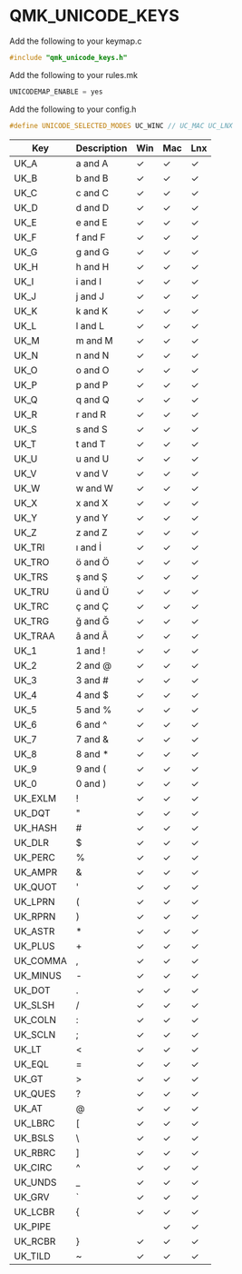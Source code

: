 # QMK_UNICODE_KEYS
Add the following to your keymap.c

```c
#include "qmk_unicode_keys.h"
```


Add the following to your rules.mk

```c
UNICODEMAP_ENABLE = yes
```

Add the following to your config.h

```c 
#define UNICODE_SELECTED_MODES UC_WINC // UC_MAC UC_LNX
```



|      Key     |  Description |  Win  |   Mac |  Lnx  |
| ------------ | ------------ | ----- | ----- | ----- |
|   UK_A       |   a and A    |   ✓   |   ✓   |   ✓   |
|   UK_B       |   b and B    |   ✓   |   ✓   |   ✓   |
|   UK_C       |   c and C    |   ✓   |   ✓   |   ✓   |
|   UK_D       |   d and D    |   ✓   |   ✓   |   ✓   |
|   UK_E       |   e and E    |   ✓   |   ✓   |   ✓   |
|   UK_F       |   f and F    |   ✓   |   ✓   |   ✓   |
|   UK_G       |   g and G    |   ✓   |   ✓   |   ✓   |
|   UK_H       |   h and H    |   ✓   |   ✓   |   ✓   |
|   UK_I       |   i and I    |   ✓   |   ✓   |   ✓   |
|   UK_J       |   j and J    |   ✓   |   ✓   |   ✓   |
|   UK_K       |   k and K    |   ✓   |   ✓   |   ✓   |
|   UK_L       |   l and L    |   ✓   |   ✓   |   ✓   |
|   UK_M       |   m and M    |   ✓   |   ✓   |   ✓   |
|   UK_N       |   n and N    |   ✓   |   ✓   |   ✓   |
|   UK_O       |   o and O    |   ✓   |   ✓   |   ✓   |
|   UK_P       |   p and P    |   ✓   |   ✓   |   ✓   |
|   UK_Q       |   q and Q    |   ✓   |   ✓   |   ✓   |
|   UK_R       |   r and R    |   ✓   |   ✓   |   ✓   |
|   UK_S       |   s and S    |   ✓   |   ✓   |   ✓   |
|   UK_T       |   t and T    |   ✓   |   ✓   |   ✓   |
|   UK_U       |   u and U    |   ✓   |   ✓   |   ✓   |
|   UK_V       |   v and V    |   ✓   |   ✓   |   ✓   |
|   UK_W       |   w and W    |   ✓   |   ✓   |   ✓   |
|   UK_X       |   x and X    |   ✓   |   ✓   |   ✓   |
|   UK_Y       |   y and Y    |   ✓   |   ✓   |   ✓   |
|   UK_Z       |   z and Z    |   ✓   |   ✓   |   ✓   |
|   UK_TRI     |   ı and İ    |   ✓   |   ✓   |   ✓   |
|   UK_TRO     |   ö and Ö    |   ✓   |   ✓   |   ✓   |
|   UK_TRS     |   ş and Ş    |   ✓   |   ✓   |   ✓   |
|   UK_TRU     |   ü and Ü    |   ✓   |   ✓   |   ✓   |
|   UK_TRC     |   ç and Ç    |   ✓   |   ✓   |   ✓   |
|   UK_TRG     |   ğ and Ğ    |   ✓   |   ✓   |   ✓   |
|   UK_TRAA    |   â and Â    |   ✓   |   ✓   |   ✓   |
|   UK_1       |   1 and !    |   ✓   |   ✓   |   ✓   |
|   UK_2       |   2 and @    |   ✓   |   ✓   |   ✓   |
|   UK_3       |   3 and #    |   ✓   |   ✓   |   ✓   |
|   UK_4       |   4 and $    |   ✓   |   ✓   |   ✓   |
|   UK_5       |   5 and %    |   ✓   |   ✓   |   ✓   |
|   UK_6       |   6 and ^    |   ✓   |   ✓   |   ✓   |
|   UK_7       |   7 and &    |   ✓   |   ✓   |   ✓   |
|   UK_8       |   8 and *    |   ✓   |   ✓   |   ✓   |
|   UK_9       |   9 and (    |   ✓   |   ✓   |   ✓   |
|   UK_0       |   0 and )    |   ✓   |   ✓   |   ✓   | 
|   UK_EXLM    |   !          |   ✓   |   ✓   |   ✓   |
|   UK_DQT     |   "          |   ✓   |   ✓   |   ✓   |
|   UK_HASH    |   #          |   ✓   |   ✓   |   ✓   |
|   UK_DLR     |   $          |   ✓   |   ✓   |   ✓   |
|   UK_PERC    |   %          |   ✓   |   ✓   |   ✓   |
|   UK_AMPR    |   &          |   ✓   |   ✓   |   ✓   |
|   UK_QUOT    |   '          |   ✓   |   ✓   |   ✓   |
|   UK_LPRN    |   (          |   ✓   |   ✓   |   ✓   |
|   UK_RPRN    |   )          |   ✓   |   ✓   |   ✓   |
|   UK_ASTR    |   *          |   ✓   |   ✓   |   ✓   |
|   UK_PLUS    |   +          |   ✓   |   ✓   |   ✓   |
|   UK_COMMA   |   ,          |   ✓   |   ✓   |   ✓   |
|   UK_MINUS   |   -          |   ✓   |   ✓   |   ✓   |
|   UK_DOT     |   .          |   ✓   |   ✓   |   ✓   |
|   UK_SLSH    |   /          |   ✓   |   ✓   |   ✓   |
|   UK_COLN    |   :          |   ✓   |   ✓   |   ✓   |
|   UK_SCLN    |   ;          |   ✓   |   ✓   |   ✓   |
|   UK_LT      |   <          |   ✓   |   ✓   |   ✓   |
|   UK_EQL     |   =          |   ✓   |   ✓   |   ✓   |
|   UK_GT      |   >          |   ✓   |   ✓   |   ✓   |
|   UK_QUES    |   ?          |   ✓   |   ✓   |   ✓   |
|   UK_AT      |   @          |   ✓   |   ✓   |   ✓   |
|   UK_LBRC    |   [          |   ✓   |   ✓   |   ✓   |
|   UK_BSLS    |   \          |   ✓   |   ✓   |   ✓   |
|   UK_RBRC    |   ]          |   ✓   |   ✓   |   ✓   |
|   UK_CIRC    |   ^          |   ✓   |   ✓   |   ✓   |
|   UK_UNDS    |   _          |   ✓   |   ✓   |   ✓   |
|   UK_GRV     |   `          |   ✓   |   ✓   |   ✓   |
|   UK_LCBR    |   {          |   ✓   |   ✓   |   ✓   |
|   UK_PIPE    |   |          |   ✓   |   ✓   |   ✓   |
|   UK_RCBR    |   }          |   ✓   |   ✓   |   ✓   |
|   UK_TILD    |   ~          |   ✓   |   ✓   |   ✓   |
